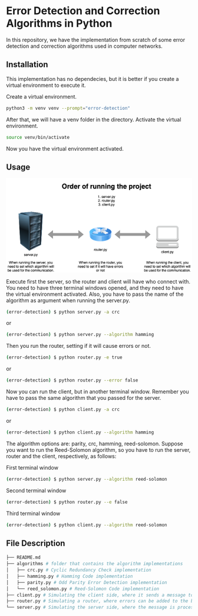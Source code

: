 # Error Detection and Correction Algorithms in Python

In this repository, we have the implementation from scratch of some error detection and correction algorithms used in computer networks.

## Installation

This implementation has no dependecies, but it is better if you create a virtual environment to execute it.

Create a virtual environment.
```bash
python3 -m venv venv --prompt="error-detection"
```

After that, we will have a venv folder in the directory. Activate the virtual environment.
```bash
source venv/bin/activate
```

Now you have the virtual environment activated.

## Usage

![img](img/error_algorithm_project.png)

Execute first the server, so the router and client will have who connect with. You need to have three terminal windows opened, and they need to have the virtual environment activated. Also, you have to pass the name of the algorithm as argument when running the server.py.
```bash
(error-detection) $ python server.py -a crc
```
or
```bash
(error-detection) $ python server.py --algorithm hamming
```

Then you run the router, setting if it will cause errors or not.
```bash
(error-detection) $ python router.py -e true
```
or
```bash
(error-detection) $ python router.py --error false
```

Now you can run the client, but in another terminal window. Remember you have to pass the same algorithm that you passed for the server.
```bash
(error-detection) $ python client.py -a crc
```
or
```bash
(error-detection) $ python client.py --algorithm hamming
```

The algorithm options are: parity, crc, hamming, reed-solomon. Suppose you want to run the Reed-Solomon algorithm, so you have to run the server, router and the client, respectively, as follows:

First terminal window
```bash
(error-detection) $ python server.py --algorithm reed-solomon
```

Second terminal window
```bash
(error-detection) $ python router.py --e false
```

Third terminal window
```bash
(error-detection) $ python client.py --algorithm reed-solomon
```

## File Description

```bash
├── README.md
├── algorithms # folder that contains the algorithm implementations
│   ├── crc.py # Cyclic Redundancy Check implementation
│   ├── hamming.py # Hamming Code implementation
│   ├── parity.py # Odd Parity Error Detection implementation
│   └── reed_solomon.py # Reed-Solomon Code implementation
├── client.py # Simulating the client side, where it sends a message to the server
├── router.py # Simulating a router, where errors can be added to the bit chain
└── server.py # Simulating the server side, where the message is processed and it verifies if the message contains any error
```